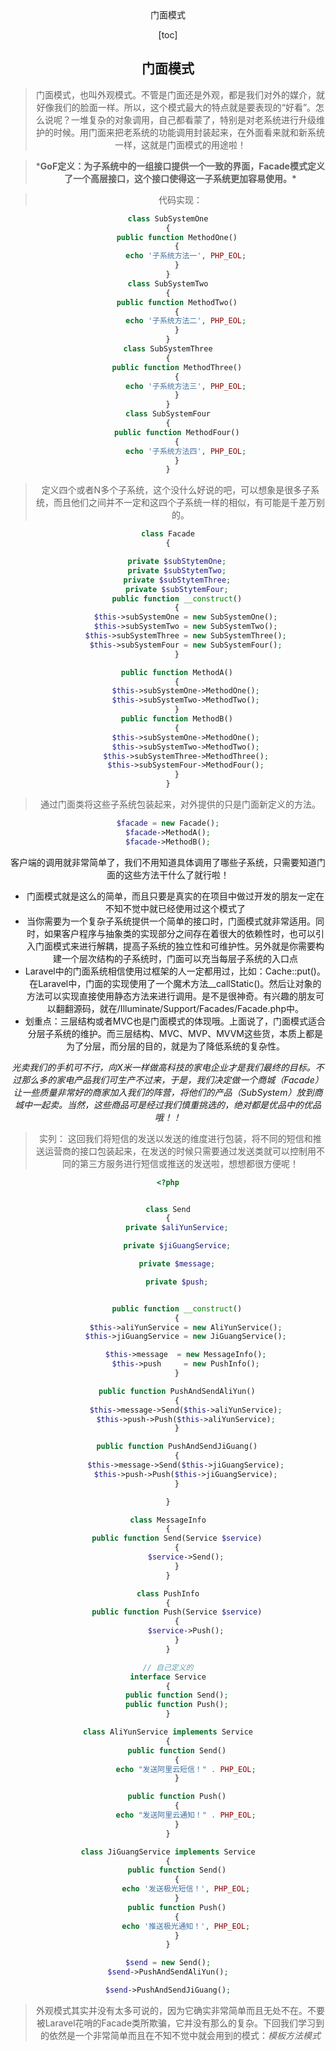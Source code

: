 <center>门面模式</cetner>





[toc]







## 门面模式

> 门面模式，也叫外观模式。不管是门面还是外观，都是我们对外的媒介，就好像我们的脸面一样。所以，这个模式最大的特点就是要表现的“好看”。怎么说呢？一堆复杂的对象调用，自己都看蒙了，特别是对老系统进行升级维护的时候。用门面来把老系统的功能调用封装起来，在外面看来就和新系统一样，这就是门面模式的用途啦！



> ***GoF定义：为子系统中的一组接口提供一个一致的界面，Facade模式定义了一个高层接口，这个接口使得这一子系统更加容易使用。\***

> 代码实现： 

```php
class SubSystemOne
{
    public function MethodOne()
    {
        echo '子系统方法一', PHP_EOL;
    }
}
class SubSystemTwo
{
    public function MethodTwo()
    {
        echo '子系统方法二', PHP_EOL;
    }
}
class SubSystemThree
{
    public function MethodThree()
    {
        echo '子系统方法三', PHP_EOL;
    }
}
class SubSystemFour
{
    public function MethodFour()
    {
        echo '子系统方法四', PHP_EOL;
    }
}
```

> 定义四个或者N多个子系统，这个没什么好说的吧，可以想象是很多子系统，而且他们之间并不一定和这四个子系统一样的相似，有可能是千差万别的。

```php
class Facade
{

    private $subStytemOne;
    private $subStytemTwo;
    private $subStytemThree;
    private $subStytemFour;
    public function __construct()
    {
        $this->subSystemOne = new SubSystemOne();
        $this->subSystemTwo = new SubSystemTwo();
        $this->subSystemThree = new SubSystemThree();
        $this->subSystemFour = new SubSystemFour();
    }

    public function MethodA()
    {
        $this->subSystemOne->MethodOne();
        $this->subSystemTwo->MethodTwo();
    }
    public function MethodB()
    {
        $this->subSystemOne->MethodOne();
        $this->subSystemTwo->MethodTwo();
        $this->subSystemThree->MethodThree();
        $this->subSystemFour->MethodFour();
    }
}
```

> 通过门面类将这些子系统包装起来，对外提供的只是门面新定义的方法。

```php
$facade = new Facade();
$facade->MethodA();
$facade->MethodB();
```



客户端的调用就非常简单了，我们不用知道具体调用了哪些子系统，只需要知道门面的这些方法干什么了就行啦！

- 门面模式就是这么的简单，而且只要是真实的在项目中做过开发的朋友一定在不知不觉中就已经使用过这个模式了
- 当你需要为一个复杂子系统提供一个简单的接口时，门面模式就非常适用。同时，如果客户程序与抽象类的实现部分之间存在着很大的依赖性时，也可以引入门面模式来进行解耦，提高子系统的独立性和可维护性。另外就是你需要构建一个层次结构的子系统时，门面可以充当每层子系统的入口点
- Laravel中的门面系统相信使用过框架的人一定都用过，比如：Cache::put()。在Laravel中，门面的实现使用了一个魔术方法__callStatic()。然后让对象的方法可以实现直接使用静态方法来进行调用。是不是很神奇。有兴趣的朋友可以翻翻源码，就在/Illuminate/Support/Facades/Facade.php中。
- 划重点：三层结构或者MVC也是门面模式的体现哦。上面说了，门面模式适合分层子系统的维护。而三层结构、MVC、MVP、MVVM这些货，本质上都是为了分层，而分层的目的，就是为了降低系统的复杂性。

*光卖我们的手机可不行，向X米一样做高科技的家电企业才是我们最终的目标。不过那么多的家电产品我们可生产不过来，于是，我们决定做一个商城（Facade）让一些质量非常好的商家加入我们的阵营，将他们的产品（SubSystem）放到商城中一起卖。当然，这些商品可是经过我们慎重挑选的，绝对都是优品中的优品哦！！*



> 实列： 这回我们将短信的发送以发送的维度进行包装，将不同的短信和推送运营商的接口包装起来，在发送的时候只需要通过发送类就可以控制用不同的第三方服务进行短信或推送的发送啦，想想都很方便呢！

```php
<?php


class Send
{
    private $aliYunService;

    private $jiGuangService;

    private $message;

    private $push;


    public function __construct()
    {
        $this->aliYunService = new AliYunService();
        $this->jiGuangService = new JiGuangService();

        $this->message  = new MessageInfo();
        $this->push     = new PushInfo();
    }

    public function PushAndSendAliYun()
    {
        $this->message->Send($this->aliYunService);
        $this->push->Push($this->aliYunService);
    }

    public function PushAndSendJiGuang()
    {
        $this->message->Send($this->jiGuangService);
        $this->push->Push($this->jiGuangService);
    }

}

class MessageInfo
{
    public function Send(Service $service)
    {
        $service->Send();
    }
}

class PushInfo
{
    public function Push(Service $service)
    {
        $service->Push();
    }
}

// 自己定义的
interface Service
{
    public function Send();
    public function Push();
}

class AliYunService implements Service
{
    public function Send()
    {
        echo "发送阿里云短信！" . PHP_EOL;
    }

    public function Push()
    {
        echo "发送阿里云通知！" . PHP_EOL;
    }
}

class JiGuangService implements Service
{
    public function Send()
    {
        echo '发送极光短信！', PHP_EOL;
    }
    public function Push()
    {
        echo '推送极光通知！', PHP_EOL;
    }
}

$send = new Send();
$send->PushAndSendAliYun();

$send->PushAndSendJiGuang();
```

> 外观模式其实并没有太多可说的，因为它确实非常简单而且无处不在。不要被Laravel花哨的Facade类所欺骗，它并没有那么的复杂。下回我们学习到的依然是一个非常简单而且在不知不觉中就会用到的模式：*模板方法模式*








